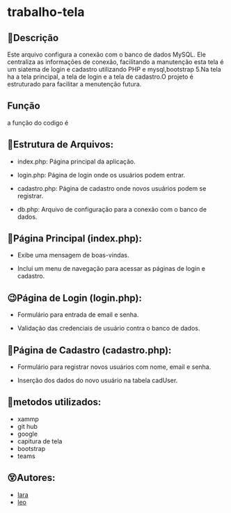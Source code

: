 # trabalho-tela

## 🦋Descrição
Este arquivo configura a conexão com o banco de dados MySQL. Ele centraliza as informações de conexão, facilitando a manutenção esta tela é um siatema de login e cadastro utilizando PHP e mysql,bootstrap 5.Na tela ha a tela principal, a tela de login e a tela de cadastro.O projeto é estruturado para facilitar a menutenção futura.

## Função
a função do codigo é 


## 💪Estrutura de Arquivos:

* index.php: Página principal da aplicação.

* login.php: Página de login onde os usuários podem entrar.

* cadastro.php: Página de cadastro onde novos usuários podem se registrar.

* db.php: Arquivo de configuração para a conexão com o banco de dados.

## 😬Página Principal (index.php):

* Exibe uma mensagem de boas-vindas.

* Inclui um menu de navegação para acessar as páginas de login e cadastro.

## 😉Página de Login (login.php):

* Formulário para entrada de email e senha.

* Validação das credenciais de usuário contra o banco de dados.

## 🙌Página de Cadastro (cadastro.php):

* Formulário para registrar novos usuários com nome, email e senha.

* Inserção dos dados do novo usuário na tabela cadUser.

## 🙏metodos utilizados:
* xammp
* git hub
* google
* capitura de tela
* bootstrap
* teams

## 😵Autores:
* [lara]()
* [leo]()


